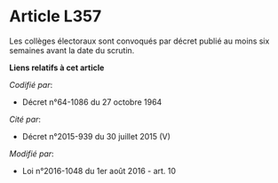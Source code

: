 # Article L357

Les collèges électoraux sont convoqués par décret publié au moins six semaines avant la date du scrutin.

**Liens relatifs à cet article**

_Codifié par_:

  - Décret n°64-1086 du 27 octobre 1964

_Cité par_:

  - Décret n°2015-939 du 30 juillet 2015 (V)

_Modifié par_:

  - Loi n°2016-1048 du 1er août 2016 - art. 10
